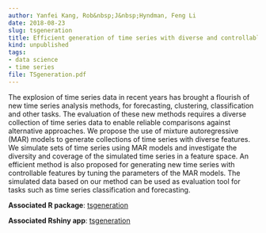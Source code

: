 ```yaml
---
author: Yanfei Kang, Rob&nbsp;J&nbsp;Hyndman, Feng Li
date: 2018-08-23
slug: tsgeneration
title: Efficient generation of time series with diverse and controllable characteristics
kind: unpublished
tags:
- data science
- time series
file: TSgeneration.pdf
---
```


The explosion of time series data in recent years has brought a flourish of new time series analysis methods, for forecasting, clustering, classification and other tasks. The evaluation of these new methods requires a diverse collection of time series data to enable reliable comparisons against alternative approaches. We propose the use of mixture autoregressive (MAR) models to generate collections of time series with diverse features. We simulate sets of time series using MAR models and investigate the diversity and coverage of the simulated time series in a feature space. An efficient method is also proposed for generating new time series with controllable features by tuning the parameters of the MAR models. The simulated data based on our method can be used as evaluation tool for tasks such as time series classification and forecasting.

**Associated R package**: [tsgeneration](https://github.com/ykang/tsgeneration)

**Associated Rshiny app**: [tsgeneration](https://ebsmonash.shinyapps.io/tsgeneration/)